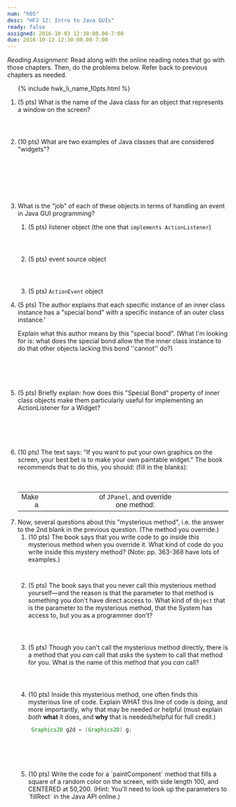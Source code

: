 ```yaml
---
num: "h05"
desc: "HFJ 12: Intro to Java GUIs"
ready: false
assigned: 2016-10-03 12:30:00.00-7:00
due: 2016-10-12 12:30:00.00-7:00
---
```

*Reading Assignment:* Read <span data-hfj="12"></span> along with the online reading notes that go with those chapters. Then, do the problems below.   Refer back to previous chapters as needed.

<ol>

{% include hwk_li_name_10pts.html %}

<li style="margin-bottom:4em;" markdown="1">

(5 pts) What is the name of the Java class for an object that represents a window on the screen?

</li>

<li style="margin-bottom:8em;">

(10 pts) What are two examples of Java classes that are considered "widgets"?

</li>

<li> What is the "job" of each of these objects in terms of handling an event in Java GUI programming?

<ol>

<li style="margin-bottom:4em;" markdown="1">

(5 pts) listener object  (the one that `implements ActionListener`)

</li>

<li style="margin-bottom:4em;" markdown="1">

(5 pts) event source object

</li>

<li style="margin-bottom:0em;" markdown="1">

(5 pts) `ActionEvent` object

</li>

</ol>

<div class="pagebreak" />

</li>

<li style="margin-bottom:6em;" markdown="1">

(5 pts) The author explains that each specific instance of an inner class instance has a "special bond" with a specific instance of an outer class instance.'   

Explain what this author means by this "special bond".  (What I'm looking for is: what does the special bond allow the the inner class instance to do that other objects lacking this bond ''cannot'' do?)

</li>

<li style="margin-bottom:6em;" markdown="1">

(5 pts) Briefly explain: how does  this "Special Bond" property of inner class objects make them particularly useful for implementing an ActionListener for a Widget? 



</li>

<li style="margin-bottom:1em;" markdown="1">

(10 pts) The text says: "If you want to put your own graphics on the screen, your best 
bet is to make your own paintable widget."    The book recommends that to do this, you should: (fill in the blanks): 

<div style="font-family: Arial Narrow, sans-serif;">
<table style="margin-top:3em; width:100%;">
<tr>
<td style="text-align:right; width:10%">Make a </td><td style="border-bottom: 1px solid black; width:25%;">&nbsp;</td>
<td style="text-align:center; width:40%;">of <code>JPanel</code>, and override one method:</td><td style="border-bottom: 1px solid black; width:25%; text-align:left;">&nbsp;</td>
</tr>
</table>
</div>

</li>

<li> Now, several questions about this "mysterious method", i.e. the answer to the 2nd blank in the previous question. (The method you override.)

<ol>

<li style="margin-bottom:3em;" markdown="1">
(10 pts) The book says that you write code to go inside this mysterious method when you override it.  What kind of code do you write inside this mystery method?  (Note: pp. 363-368 have lots of examples.)
</li>

<li style="margin-bottom:4em;" markdown="1">

(5 pts) The book says that you never call this mysterious method yourself&mdash;and the reason is that the parameter to that method is something you don't have direct access to.   What kind of `Object` that is the parameter to the mysterious method, that the System has access to, but you as a programmer don't?



</li>

<li style="margin-bottom:4em;" markdown="1">

(5 pts) Though you can't call the mysterious method directly, there is a method that you *can* call that *asks* the system to call that method for you.  What is the name of this method that you *can* call?

</li>

<li style="margin-bottom:6em;" markdown="1">  

(10 pts) Inside this mysterious method, one often finds this mysterious line of code. Explain WHAT this line of code is doing, and more importantly, why that may be needed or helpful (must explain *both* **what** it does, and **why** that is needed/helpful for full credit.)

```java
 Graphics2D g2d = (Graphics2D) g;
```

</li>

<li style="margin-bottom:5em;" markdown="1">  
(10 pts) Write the code for a `paintComponent` method that fills a square of a random color on the screen, with side length 100, and CENTERED at 50,200.  (Hint: You'll need to look up the parameters to `fillRect` in the Java API online.) 
</li>


</ol>
